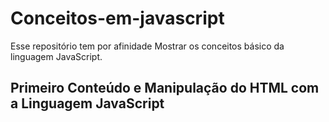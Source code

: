 # Conceitos-em-javascript
Esse repositório tem por afinidade Mostrar os conceitos básico da linguagem JavaScript.
## Primeiro Conteúdo e Manipulação do HTML com a Linguagem JavaScript


